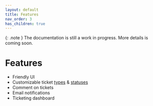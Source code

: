 ```yaml
---
layout: default
title: Features
nav_order: 3
has_children: true
---
```


{: .note }
The documentation is still a work in progress. More details is coming soon.

# Features

* Friendly UI
* Customizable ticket [types](/docs/features/ticketType.html) & [statuses](/features/ticketStatus.html)
* Comment on tickets
* Email notifications
* Ticketing dashboard
